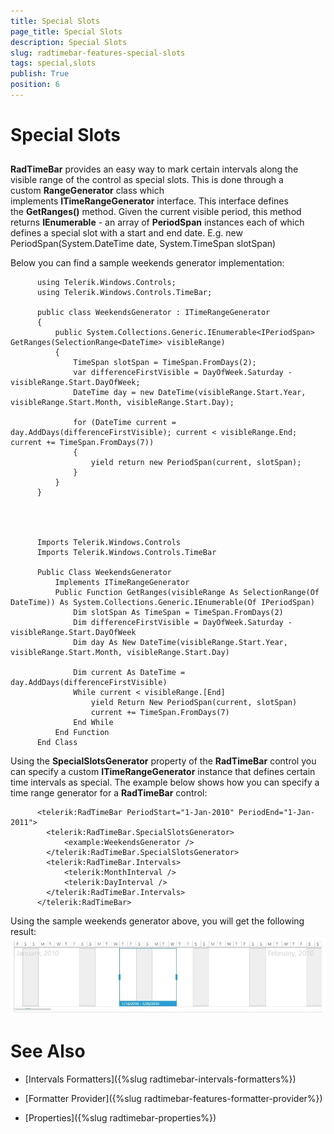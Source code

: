 ```yaml
---
title: Special Slots
page_title: Special Slots
description: Special Slots
slug: radtimebar-features-special-slots
tags: special,slots
publish: True
position: 6
---
```


# Special Slots



## 

__RadTimeBar__ provides an easy way to mark certain intervals along the visible range of the control as special slots. This is done through a custom __RangeGenerator__ class which implements __ITimeRangeGenerator__ interface. This interface defines the __GetRanges()__ method. Given the current visible period, this method returns __IEnumerable<IPeriodSpan>__ - an array of __PeriodSpan__ instances each of which defines a special slot with a start and end date. E.g. new PeriodSpan(System.DateTime date, System.TimeSpan slotSpan)
        

Below you can find a sample weekends generator implementation:
        

	
          using Telerik.Windows.Controls;
          using Telerik.Windows.Controls.TimeBar;

          public class WeekendsGenerator : ITimeRangeGenerator
          {
              public System.Collections.Generic.IEnumerable<IPeriodSpan> GetRanges(SelectionRange<DateTime> visibleRange)
              {
                  TimeSpan slotSpan = TimeSpan.FromDays(2);
                  var differenceFirstVisible = DayOfWeek.Saturday - visibleRange.Start.DayOfWeek;
                  DateTime day = new DateTime(visibleRange.Start.Year, visibleRange.Start.Month, visibleRange.Start.Day);

                  for (DateTime current = day.AddDays(differenceFirstVisible); current < visibleRange.End; current += TimeSpan.FromDays(7))
                  {
                      yield return new PeriodSpan(current, slotSpan);
                  }
              }
          }



	
          Imports Telerik.Windows.Controls
          Imports Telerik.Windows.Controls.TimeBar

          Public Class WeekendsGenerator
	          Implements ITimeRangeGenerator
	          Public Function GetRanges(visibleRange As SelectionRange(Of DateTime)) As System.Collections.Generic.IEnumerable(Of IPeriodSpan)
		          Dim slotSpan As TimeSpan = TimeSpan.FromDays(2)
		          Dim differenceFirstVisible = DayOfWeek.Saturday - visibleRange.Start.DayOfWeek
		          Dim day As New DateTime(visibleRange.Start.Year, visibleRange.Start.Month, visibleRange.Start.Day)

		          Dim current As DateTime = day.AddDays(differenceFirstVisible)
		          While current < visibleRange.[End]
			          yield Return New PeriodSpan(current, slotSpan)
			          current += TimeSpan.FromDays(7)
		          End While
	          End Function
          End Class



Using the __SpecialSlotsGenerator__ property of the __RadTimeBar__ control you can specify a custom __ITimeRangeGenerator__ instance that defines certain time intervals as special. The example below shows how you can specify a time range generator for a __RadTimeBar__ control:
        

	
          <telerik:RadTimeBar PeriodStart="1-Jan-2010" PeriodEnd="1-Jan-2011">
            <telerik:RadTimeBar.SpecialSlotsGenerator>
                <example:WeekendsGenerator />
            </telerik:RadTimeBar.SpecialSlotsGenerator>
            <telerik:RadTimeBar.Intervals>
                <telerik:MonthInterval />
                <telerik:DayInterval />
            </telerik:RadTimeBar.Intervals>
          </telerik:RadTimeBar>



Using the sample weekends generator above, you will get the following result:
        ![Rad Timebar-features-special-slots](images/RadTimebar-features-special-slots.jpg)

# See Also

 * [Intervals Formatters]({%slug radtimebar-intervals-formatters%})

 * [Formatter Provider]({%slug radtimebar-features-formatter-provider%})

 * [Properties]({%slug radtimebar-properties%})
